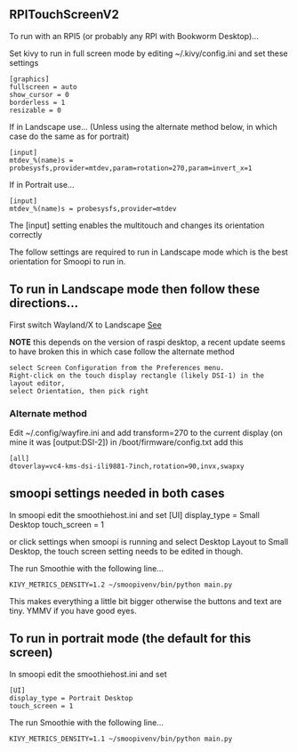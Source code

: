 RPITouchScreenV2
----------------

To run with an RPI5 (or probably any RPI with Bookworm Desktop)...

Set kivy to run in full screen mode by editing ~/.kivy/config.ini and set these settings

    [graphics]
    fullscreen = auto
    show_cursor = 0
    borderless = 1
    resizable = 0

If in Landscape use... (Unless using the alternate method below, in which case do the same as for portrait)

    [input]
    mtdev_%(name)s = probesysfs,provider=mtdev,param=rotation=270,param=invert_x=1

If in Portrait use...

    [input]
    mtdev_%(name)s = probesysfs,provider=mtdev

The [input] setting enables the multitouch and changes its orientation correctly

The follow settings are required to run in Landscape mode which is the best orientation for Smoopi to run in.

## To run in Landscape mode then follow these directions...

First switch Wayland/X to Landscape [See](https://www.raspberrypi.com/documentation/accessories/touch-display-2.html#change-screen-orientation)

**NOTE** this depends on the version of raspi desktop, a recent update seems to have broken this in which case follow the alternate method

    select Screen Configuration from the Preferences menu.
    Right-click on the touch display rectangle (likely DSI-1) in the layout editor,
    select Orientation, then pick right

### Alternate method

Edit ~/.config/wayfire.ini and add transform=270 to the current display (on mine it was [output:DSI-2])
in /boot/firmware/config.txt add this
    
    [all]
    dtoverlay=vc4-kms-dsi-ili9881-7inch,rotation=90,invx,swapxy

## smoopi settings needed in both cases

In smoopi edit the smoothiehost.ini and set
    [UI]
    display_type = Small Desktop
    touch_screen = 1

or click settings when smoopi is running and select Desktop Layout to Small Desktop, the touch screen setting needs to be edited in though.

The run Smoothie with the following line...

    KIVY_METRICS_DENSITY=1.2 ~/smoopivenv/bin/python main.py

This makes everything a little bit bigger otherwise the buttons and text are tiny. YMMV if you have good eyes.

## To run in portrait mode (the default for this screen)

In smoopi edit the smoothiehost.ini and set

    [UI]
    display_type = Portrait Desktop
    touch_screen = 1

The run Smoothie with the following line...

    KIVY_METRICS_DENSITY=1.1 ~/smoopivenv/bin/python main.py


